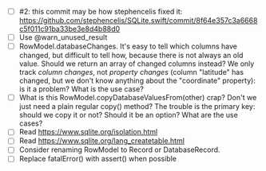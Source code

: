 - [ ] #2: this commit may be how stephencelis fixed it: https://github.com/stephencelis/SQLite.swift/commit/8f64e357c3a6668c5f011c91ba33be3e8d4b88d0
- [ ] Use @warn_unused_result
- [ ] RowModel.databaseChanges. It's easy to tell which columns have changed, but difficult to tell how, because there is not always an old value. Should we return an array of changed columns instead? We only track *column changes*, not *property changes* (column "latitude" has changed, but we don't know anything about the "coordinate" property): is it a problem? What is the use case?
- [ ] What is this RowModel.copyDatabaseValuesFrom(other) crap? Don't we just need a plain regular copy() method? The trouble is the primary key: should we copy it or not? Should it be an option? What are the use cases?
- [ ] Read https://www.sqlite.org/isolation.html
- [ ] Read https://www.sqlite.org/lang_createtable.html
- [ ] Consider renaming RowModel to Record or DatabaseRecord.
- [ ] Replace fatalError() with assert() when possible
